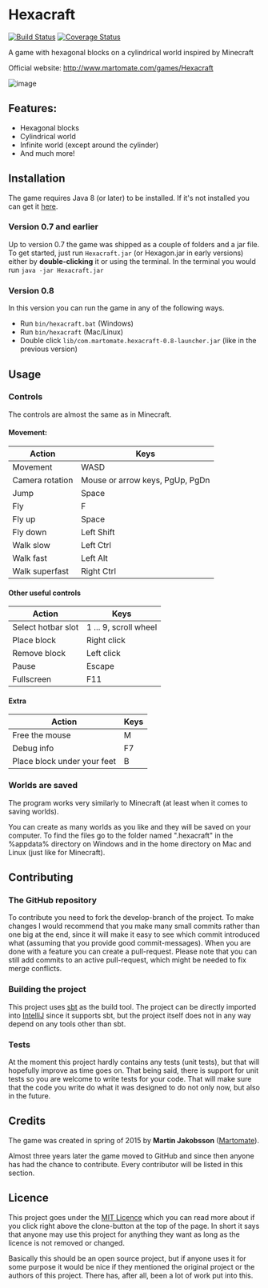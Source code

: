 # Hexacraft
[![Build Status](https://travis-ci.org/Martomate/Hexacraft.svg?branch=master)](https://travis-ci.org/Martomate/Hexacraft)
[![Coverage Status](https://coveralls.io/repos/github/Martomate/Hexacraft/badge.svg?branch=master)](https://coveralls.io/github/Martomate/Hexacraft?branch=master)

A game with hexagonal blocks on a cylindrical world inspired by Minecraft

Official website: http://www.martomate.com/games/Hexacraft

![image](https://user-images.githubusercontent.com/20427996/48558548-7cff4a00-e924-11e8-9877-75883f5edf38.png)

## Features:

- Hexagonal blocks
- Cylindrical world
- Infinite world (except around the cylinder)
- And much more!

## Installation

The game requires Java 8 (or later) to be installed. If it's not installed you can get it [here](https://java.com).

### Version 0.7 and earlier
Up to version 0.7 the game was shipped as a couple of folders and a jar file.
To get started, just run `Hexacraft.jar` (or Hexagon.jar in early versions) either by **double-clicking** it or using the terminal.
In the terminal you would run `java -jar Hexacraft.jar`

### Version 0.8
In this version you can run the game in any of the following ways.
- Run `bin/hexacraft.bat` (Windows)
- Run `bin/hexacraft` (Mac/Linux)
- Double click `lib/com.martomate.hexacraft-0.8-launcher.jar` (like in the previous version)

## Usage

### Controls
The controls are almost the same as in Minecraft.

#### Movement:
Action          | Keys
--------------- | -------------------------------
Movement        | WASD
Camera rotation | Mouse or arrow keys, PgUp, PgDn
Jump            | Space
Fly             | F
Fly up          | Space
Fly down        | Left Shift
Walk slow       | Left Ctrl
Walk fast       | Left Alt
Walk superfast  | Right Ctrl

#### Other useful controls
Action             | Keys
------------------ | ---------------------
Select hotbar slot | 1 ... 9, scroll wheel
Place block        | Right click
Remove block       | Left click
Pause              | Escape
Fullscreen         | F11

#### Extra
Action                      | Keys
--------------------------- | ---------------------
Free the mouse              | M
Debug info                  | F7
Place block under your feet | B

### Worlds are saved
The program works very similarly to Minecraft (at least when it comes to saving worlds).

You can create as many worlds as you like and they will be saved on your computer. To find the files go to the folder named ".hexacraft" in the %appdata% directory on Windows and in the home directory on Mac and Linux (just like for Minecraft).

## Contributing

### The GitHub repository

To contribute you need to fork the develop-branch of the project. To make changes I would recommend that you make many small commits rather than one big at the end, since it will make it easy to see which commit introduced what (assuming that you provide good commit-messages). When you are done with a feature you can create a pull-request. Please note that you can still add commits to an active pull-request, which might be needed to fix merge conflicts.

### Building the project

This project uses [sbt](https://www.scala-sbt.org/1.x/docs/index.html) as the build tool. The project can be directly imported into [IntelliJ](https://www.jetbrains.com/idea/) since it supports sbt, but the project itself does not in any way depend on any tools other than sbt.

### Tests

At the moment this project hardly contains any tests (unit tests), but that will hopefully improve as time goes on. That being said, there is support for unit tests so you are welcome to write tests for your code. That will make sure that the code you write do what it was designed to do not only now, but also in the future.

## Credits

The game was created in spring of 2015 by **Martin Jakobsson** ([Martomate](https://github.com/Martomate)).

Almost three years later the game moved to GitHub and since then anyone has had the chance to contribute. Every contributor will be listed in this section.

## Licence

This project goes under the [MIT Licence](LICENSE) which you can read more about if you click right above the clone-button at the top of the page. In short it says that anyone may use this project for anything they want as long as the licence is not removed or changed.

Basically this should be an open source project, but if anyone uses it for some purpose it would be nice if they mentioned the original project or the authors of this project. There has, after all, been a lot of work put into this.
